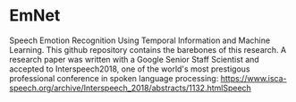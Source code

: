 # EmNet

Speech Emotion Recognition Using Temporal Information and Machine Learning. This github repository contains the barebones of this research. A research paper was written with a Google Senior Staff Scientist and accepted to Interspeech2018, one of the world's most prestigous professional conference in spoken language processing: https://www.isca-speech.org/archive/Interspeech_2018/abstracts/1132.htmlSpeech

